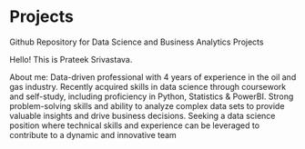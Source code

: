 # Projects
Github Repository for Data Science and Business Analytics Projects

Hello! This is Prateek Srivastava. 


About me: 
Data-driven professional with 4 years of experience in the oil and gas industry. Recently acquired skills in
data science through coursework and self-study, including proficiency in Python, Statistics & PowerBI.
Strong problem-solving skills and ability to analyze complex data sets to provide valuable insights and
drive business decisions. Seeking a data science position where technical skills and experience can be
leveraged to contribute to a dynamic and innovative team
